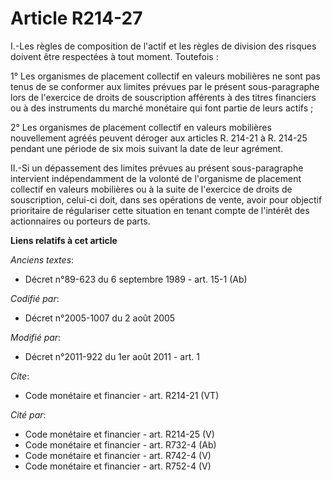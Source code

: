 # Article R214-27

I.-Les règles de composition de l'actif et les règles de division des risques doivent être respectées à tout moment.
Toutefois : 

1° Les organismes de placement collectif en valeurs mobilières ne sont pas tenus de se conformer aux limites prévues par le
présent sous-paragraphe lors de l'exercice de droits de souscription afférents à des titres financiers ou à des instruments
du marché monétaire qui font partie de leurs actifs ; 

2° Les organismes de placement collectif en valeurs mobilières nouvellement agréés peuvent déroger aux articles R. 214-21 à
R. 214-25 pendant une période de six mois suivant la date de leur agrément. 

II.-Si un dépassement des limites prévues au présent sous-paragraphe intervient indépendamment de la volonté de l'organisme
de placement collectif en valeurs mobilières ou à la suite de l'exercice de droits de souscription, celui-ci doit, dans ses
opérations de vente, avoir pour objectif prioritaire de régulariser cette situation en tenant compte de l'intérêt des
actionnaires ou porteurs de parts.

**Liens relatifs à cet article**

_Anciens textes_:

  - Décret n°89-623 du 6 septembre 1989 - art. 15-1 (Ab)

_Codifié par_:

  - Décret n°2005-1007 du 2 août 2005

_Modifié par_:

  - Décret n°2011-922 du 1er août 2011 - art. 1

_Cite_:

  - Code monétaire et financier - art. R214-21 (VT)

_Cité par_:

  - Code monétaire et financier - art. R214-25 (V)
  - Code monétaire et financier - art. R732-4 (Ab)
  - Code monétaire et financier - art. R742-4 (V)
  - Code monétaire et financier - art. R752-4 (V)

